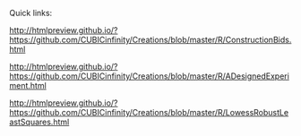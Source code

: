 Quick links:

http://htmlpreview.github.io/?https://github.com/CUBICinfinity/Creations/blob/master/R/ConstructionBids.html

http://htmlpreview.github.io/?https://github.com/CUBICinfinity/Creations/blob/master/R/ADesignedExperiment.html

http://htmlpreview.github.io/?https://github.com/CUBICinfinity/Creations/blob/master/R/LowessRobustLeastSquares.html
